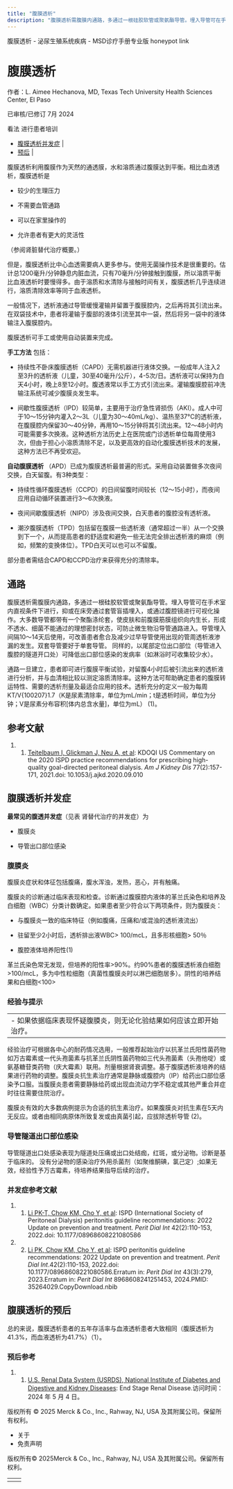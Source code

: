 ```yaml
---
title: "腹膜透析"
description: "腹膜透析需腹膜内通路，多通过一根硅胶软管或聚氨酯导管。埋入导管可在手术室内直视条件下进行，抑或在床旁通过套管盲插埋入，或通过腹腔镜进行可视化操作。大多数导管都带有一个聚酯涤纶套，使皮肤和前腹膜筋膜组织向内生长，形成不透水、细菌不能通过的理想密封状态，可防止微生物沿导管通路进入。导管埋入间隔10～14天后使用，可改善患者愈合及减少过早导管使用出现的管周透析液渗漏的发生。双套导管要好于单套导管。 同样的，以尾部定位出口部位（导管进入腹腔的隧道开口处）可降低出口部位感染的发病率（如淋浴时可收集较少水）。"
---
```


﻿腹膜透析 \- 泌尿生殖系统疾病 \- MSD诊疗手册专业版 honeypot link

# 腹膜透析

作者：L. Aimee Hechanova, MD, Texas Tech University Health Sciences Center, El Paso

已审核/已修订 7月 2024

看法 进行患者培训

- [腹膜透析并发症](#腹膜透析并发症_v26621387_zh) \|
- [预后](#预后_v26621416_zh) \|

腹膜透析利用腹膜作为天然的通透膜，水和溶质通过腹膜达到平衡。相比血液透析，腹膜透析是

- 较少的生理压力

- 不需要血管通路

- 可以在家里操作的

- 允许患者有更大的灵活性


（参阅肾脏替代治疗概要。）

但是，腹膜透析比中心血透需要病人更多参与。使用无菌操作技术是很重要的。估计总1200毫升/分钟静息内脏血流，只有70毫升/分钟接触到腹膜，所以溶质平衡比血液透析时要慢得多。由于溶质和水清除与接触时间有关，腹膜透析几乎连续进行，溶质清除效率等同于血液透析。

一般情况下，透析液通过导管缓慢灌输并留置于腹膜腔内，之后再将其引流出来。在双袋技术中，患者将灌输于腹部的液体引流至其中一袋，然后将另一袋中的液体输注入腹膜腔内。

腹膜透析可手工或使用自动装置来完成。

**手工方法** 包括：

- 持续性不卧床腹膜透析（CAPD）无需机器进行液体交换。一般成年人注入2至3升的透析液（儿童，30至40毫升/公斤），4-5次/日。透析液可以保持为白天4小时，晚上8至12小时。腹透液常以手工方式引流出来。灌输腹膜腔前冲洗输注系统可减少腹膜炎发生率。

- 间歇性腹膜透析（IPD）较简单，主要用于治疗急性肾损伤（AKI）。成人中可于10～15分钟内灌入2～3L（儿童为30～40mL/kg）、温热至37°C的透析液，在腹膜腔内保留30～40分钟，再用10～15分钟将其引流出来。12～48小时内可能需要多次换液。这种透析方法历史上在医院或门诊透析单位每周使用3次，但由于担心小溶质清除不足，以及更高效的自动化腹膜透析技术的发展，这种方法已不再受欢迎。


**自动腹膜透析** （APD）已成为腹膜透析最普遍的形式。采用自动装置做多次夜间交换，白天留腹。有3种类型：

- 持续性循环腹膜透析（CCPD）的日间留腹时间较长（12～15小时），而夜间应用自动循环装置进行3～6次换液。

- 夜间间歇腹膜透析（NIPD）涉及夜间交换，白天患者的腹腔没有透析液。

- 潮汐腹膜透析（TPD）包括留在腹膜一些透析液（通常超过一半）从一个交换到下一个，从而提高患者的舒适度和避免一些无法完全排出透析液的麻烦（例如，频繁的变换体位）。TPD白天可以也可以不留腹。


部分患者需结合CAPD和CCPD治疗来获得充分的清除率。

## 通路

腹膜透析需腹膜内通路，多通过一根硅胶软管或聚氨酯导管。埋入导管可在手术室内直视条件下进行，抑或在床旁通过套管盲插埋入，或通过腹腔镜进行可视化操作。大多数导管都带有一个聚酯涤纶套，使皮肤和前腹膜筋膜组织向内生长，形成不透水、细菌不能通过的理想密封状态，可防止微生物沿导管通路进入。导管埋入间隔10～14天后使用，可改善患者愈合及减少过早导管使用出现的管周透析液渗漏的发生。双套导管要好于单套导管。 同样的，以尾部定位出口部位（导管进入腹腔的隧道开口处）可降低出口部位感染的发病率（如淋浴时可收集较少水）。

通路一旦建立，患者即可进行腹膜平衡试验，对留腹4小时后被引流出来的透析液进行分析，并与血清相比较以测定溶质清除率。这种方法可帮助确定患者的腹膜转运特性、需要的透析剂量及最适合应用的技术。透析充分的定义一般为每周KT/V{100207}1.7（K是尿素清除率，单位为mL/min；t是透析时间，单位为分钟；V是尿素分布容积\[体内总含水量\]，单位为mL） (1)。

## 参考文献

1. 1. [Teitelbaum I, Glickman J, Neu A, et al](https://pubmed.ncbi.nlm.nih.gov/33341315/): KDOQI US Commentary on the 2020 ISPD practice recommendations for prescribing high-quality goal-directed peritoneal dialysis. _Am J Kidney Dis_ 77(2):157-171, 2021.doi: 10.1053/j.ajkd.2020.09.010


## 腹膜透析并发症

**最常见的腹透并发症**（见表 肾替代治疗的并发症）为

- 腹膜炎

- 导管出口部位感染


### 腹膜炎

腹膜炎症状和体征包括腹痛，腹水浑浊，发热，恶心，并有触痛。

腹膜炎的诊断通过临床表现和检查。诊断通过腹膜腔内液体的革兰氏染色和培养及白细胞（WBC）分类计数确定。如果患者至少符合以下两项条件，则为腹膜炎：

- 与腹膜炎一致的临床特征（例如腹痛，压痛和/或混浊的透析液流出）

- 驻留至少2小时后，透析排出液WBC> 100/mcL，且多形核细胞> 50％

- 腹腔液体培养阳性(1)


革兰氏染色常无发现，但培养的阳性率>90%。约90%患者的腹膜透析液白细胞>100/mcL，多为中性粒细胞（真菌性腹膜炎时以淋巴细胞居多）。阴性的培养结果和白细胞<100>

### 经验与提示

|     |
| --- |
| - 如果依据临床表现怀疑腹膜炎，则无论化验结果如何应该立即开始治疗。 |

经验治疗可根据各中心的耐药情况选用，一般推荐起始治疗以抗革兰氏阳性菌药物如万古霉素或一代头孢菌素与抗革兰氏阴性菌药物如三代头孢菌素（头孢他啶）或氨基糖苷类药物（庆大霉素）联用。剂量根据肾衰调整。基于腹膜透析液培养的结果进行药物的调整。腹膜炎抗生素治疗通常是静脉或腹腔内（IP）给药出口部位感染予口服。当腹膜炎患者需要静脉给药或出现血流动力学不稳定或其他严重合并症时往往需要住院治疗。

腹膜炎有效的大多数病例提示为合适的抗生素治疗。如果腹膜炎对抗生素在5天内无反应。或者由相同病原体所致复发或由真菌引起，应拔除透析导管 (2)。

### 导管隧道出口部位感染

导管隧道出口处感染表现为隧道处压痛或出口处结痂，红斑，或分泌物。诊断是基于临床的。 没有分泌物的感染治疗外用杀菌剂（如聚维酮碘，氯己定）;如果无效，经验性予万古霉素，待培养结果指导后续的治疗。

### 并发症参考文献

1. 1. [Li PK-T, Chow KM, Cho Y, et al](https://pubmed.ncbi.nlm.nih.gov/35264029/): ISPD (International Society of Peritoneal Dialysis) peritonitis guideline recommendations: 2022 Update on prevention and treatment. _Perit Dial Int_ 42(2):110-153, 2022.doi: 10.1177/08968608221080586

2. 2. [Li PK, Chow KM, Cho Y, et al](https://pubmed.ncbi.nlm.nih.gov/35264029/): ISPD peritonitis guideline recommendations: 2022 Update on prevention and treatment. _Perit Dial Int_.42(2):110-153, 2022.doi: 10.1177/08968608221080586.Erratum in: _Perit Dial Int_ 43(3):279, 2023.Erratum in: _Perit Dial Int_ 8968608241251453, 2024.PMID: 35264029.CopyDownload.nbib


## 腹膜透析的预后

总的来说，腹膜透析患者的五年存活率与血液透析患者大致相同（腹膜透析为41.3%，而血液透析为41.7%）（1）。

### 预后参考

1. 1. [U.S. Renal Data System (USRDS), National Institute of Diabetes and Digestive and Kidney Diseases](https://www.niddk.nih.gov/about-niddk/strategic-plans-reports/usrds): End Stage Renal Disease.访问时间：2024 年 5 月 4 日。




版权所有 © 2025
Merck & Co., Inc., Rahway, NJ, USA 及其附属公司。保留所有权利。

- 关于
- 免责声明

版权所有© 2025Merck & Co., Inc., Rahway, NJ, USA 及其附属公司。保留所有权利。

|     |     |
| --- | --- |
|  |  |